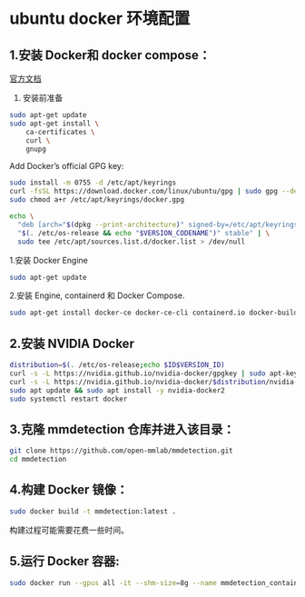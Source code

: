 # ubuntu docker 环境配置
## 1.安装 Docker和 docker compose：
[官方文档](https://docs.docker.com/engine/install/ubuntu/)
1. 安装前准备
```bash
sudo apt-get update
sudo apt-get install \
    ca-certificates \
    curl \
    gnupg
```
Add Docker’s official GPG key:
```bash
sudo install -m 0755 -d /etc/apt/keyrings
curl -fsSL https://download.docker.com/linux/ubuntu/gpg | sudo gpg --dearmor -o /etc/apt/keyrings/docker.gpg
sudo chmod a+r /etc/apt/keyrings/docker.gpg
```
```bash
echo \
  "deb [arch="$(dpkg --print-architecture)" signed-by=/etc/apt/keyrings/docker.gpg] https://download.docker.com/linux/ubuntu \
  "$(. /etc/os-release && echo "$VERSION_CODENAME")" stable" | \
  sudo tee /etc/apt/sources.list.d/docker.list > /dev/null
```

1.安装 Docker Engine
```bash
sudo apt-get update
```
2.安装 Engine, containerd 和 Docker Compose.
```bash
sudo apt-get install docker-ce docker-ce-cli containerd.io docker-buildx-plugin docker-compose-plugin
```

## 2.安装 NVIDIA Docker
```bash
distribution=$(. /etc/os-release;echo $ID$VERSION_ID)
curl -s -L https://nvidia.github.io/nvidia-docker/gpgkey | sudo apt-key add -
curl -s -L https://nvidia.github.io/nvidia-docker/$distribution/nvidia-docker.list | sudo tee /etc/apt/sources.list.d/nvidia-docker.list
sudo apt update && sudo apt install -y nvidia-docker2
sudo systemctl restart docker
```
## 3.克隆 mmdetection 仓库并进入该目录：
```bash
git clone https://github.com/open-mmlab/mmdetection.git
cd mmdetection
```

## 4.构建 Docker 镜像：
```bash
sudo docker build -t mmdetection:latest .
```
构建过程可能需要花费一些时间。

## 5.运行 Docker 容器:
```bash
sudo docker run --gpus all -it --shm-size=8g --name mmdetection_container -v /path/to/mmdetection:/mmdetection mmdetection:latest
```






